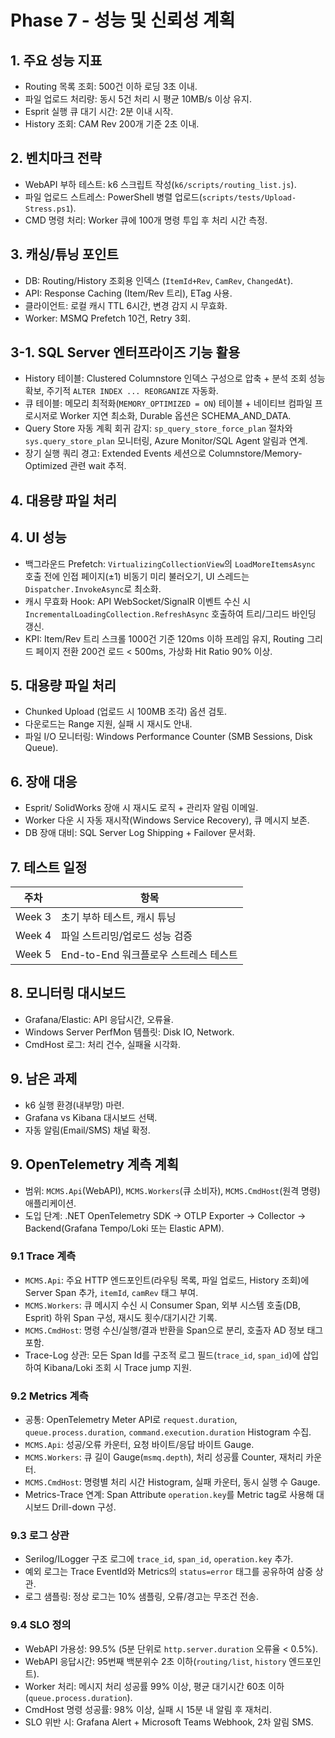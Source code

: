 # Phase 7 - 성능 및 신뢰성 계획

## 1. 주요 성능 지표
- Routing 목록 조회: 500건 이하 로딩 3초 이내.
- 파일 업로드 처리량: 동시 5건 처리 시 평균 10MB/s 이상 유지.
- Esprit 실행 큐 대기 시간: 2분 이내 시작.
- History 조회: CAM Rev 200개 기준 2초 이내.

## 2. 벤치마크 전략
- WebAPI 부하 테스트: k6 스크립트 작성(`k6/scripts/routing_list.js`).
- 파일 업로드 스트레스: PowerShell 병렬 업로드(`scripts/tests/Upload-Stress.ps1`).
- CMD 명령 처리: Worker 큐에 100개 명령 투입 후 처리 시간 측정.

## 3. 캐싱/튜닝 포인트
- DB: Routing/History 조회용 인덱스 (`ItemId+Rev`, `CamRev`, `ChangedAt`).
- API: Response Caching (Item/Rev 트리), ETag 사용.
- 클라이언트: 로컬 캐시 TTL 6시간, 변경 감지 시 무효화.
- Worker: MSMQ Prefetch 10건, Retry 3회.


## 3-1. SQL Server 엔터프라이즈 기능 활용
- History 테이블: Clustered Columnstore 인덱스 구성으로 압축 + 분석 조회 성능 확보, 주기적 `ALTER INDEX ... REORGANIZE` 자동화.
- 큐 테이블: 메모리 최적화(`MEMORY_OPTIMIZED = ON`) 테이블 + 네이티브 컴파일 프로시저로 Worker 지연 최소화, Durable 옵션은 SCHEMA_AND_DATA.
- Query Store 자동 계획 회귀 감지: `sp_query_store_force_plan` 절차와 `sys.query_store_plan` 모니터링, Azure Monitor/SQL Agent 알림과 연계.
- 장기 실행 쿼리 경고: Extended Events 세션으로 Columnstore/Memory-Optimized 관련 wait 추적.

## 4. 대용량 파일 처리

## 4. UI 성능
- 백그라운드 Prefetch: `VirtualizingCollectionView`의 `LoadMoreItemsAsync` 호출 전에 인접 페이지(±1) 비동기 미리 불러오기, UI 스레드는 `Dispatcher.InvokeAsync`로 최소화.
- 캐시 무효화 Hook: API WebSocket/SignalR 이벤트 수신 시 `IncrementalLoadingCollection.RefreshAsync` 호출하여 트리/그리드 바인딩 갱신.
- KPI: Item/Rev 트리 스크롤 1000건 기준 120ms 이하 프레임 유지, Routing 그리드 페이지 전환 200건 로드 < 500ms, 가상화 Hit Ratio 90% 이상.

## 5. 대용량 파일 처리

- Chunked Upload (업로드 시 100MB 조각) 옵션 검토.
- 다운로드는 Range 지원, 실패 시 재시도 안내.
- 파일 I/O 모니터링: Windows Performance Counter (SMB Sessions, Disk Queue).

## 6. 장애 대응
- Esprit/ SolidWorks 장애 시 재시도 로직 + 관리자 알림 이메일.
- Worker 다운 시 자동 재시작(Windows Service Recovery), 큐 메시지 보존.
- DB 장애 대비: SQL Server Log Shipping + Failover 문서화.

## 7. 테스트 일정
| 주차 | 항목 |
| --- | --- |
| Week 3 | 초기 부하 테스트, 캐시 튜닝 |
| Week 4 | 파일 스트리밍/업로드 성능 검증 |
| Week 5 | End-to-End 워크플로우 스트레스 테스트 |

## 8. 모니터링 대시보드
- Grafana/Elastic: API 응답시간, 오류율.
- Windows Server PerfMon 템플릿: Disk IO, Network.
- CmdHost 로그: 처리 건수, 실패율 시각화.

## 9. 남은 과제
- k6 실행 환경(내부망) 마련.
- Grafana vs Kibana 대시보드 선택.
- 자동 알림(Email/SMS) 채널 확정.

## 9. OpenTelemetry 계측 계획
- 범위: `MCMS.Api`(WebAPI), `MCMS.Workers`(큐 소비자), `MCMS.CmdHost`(원격 명령) 애플리케이션.
- 도입 단계: .NET OpenTelemetry SDK → OTLP Exporter → Collector → Backend(Grafana Tempo/Loki 또는 Elastic APM).

### 9.1 Trace 계측
- `MCMS.Api`: 주요 HTTP 엔드포인트(라우팅 목록, 파일 업로드, History 조회)에 Server Span 추가, `itemId`, `camRev` 태그 부여.
- `MCMS.Workers`: 큐 메시지 수신 시 Consumer Span, 외부 시스템 호출(DB, Esprit) 하위 Span 구성, 재시도 횟수/대기시간 기록.
- `MCMS.CmdHost`: 명령 수신/실행/결과 반환을 Span으로 분리, 호출자 AD 정보 태그 포함.
- Trace-Log 상관: 모든 Span Id를 구조적 로그 필드(`trace_id`, `span_id`)에 삽입하여 Kibana/Loki 조회 시 Trace jump 지원.

### 9.2 Metrics 계측
- 공통: OpenTelemetry Meter API로 `request.duration`, `queue.process.duration`, `command.execution.duration` Histogram 수집.
- `MCMS.Api`: 성공/오류 카운터, 요청 바이트/응답 바이트 Gauge.
- `MCMS.Workers`: 큐 길이 Gauge(`msmq.depth`), 처리 성공률 Counter, 재처리 카운터.
- `MCMS.CmdHost`: 명령별 처리 시간 Histogram, 실패 카운터, 동시 실행 수 Gauge.
- Metrics-Trace 연계: Span Attribute `operation.key`를 Metric tag로 사용해 대시보드 Drill-down 구성.

### 9.3 로그 상관
- Serilog/ILogger 구조 로그에 `trace_id`, `span_id`, `operation.key` 추가.
- 예외 로그는 Trace EventId와 Metrics의 `status=error` 태그를 공유하여 삼중 상관.
- 로그 샘플링: 정상 로그는 10% 샘플링, 오류/경고는 무조건 전송.

### 9.4 SLO 정의
- WebAPI 가용성: 99.5% (5분 단위로 `http.server.duration` 오류율 < 0.5%).
- WebAPI 응답시간: 95번째 백분위수 2초 이하(`routing/list`, `history` 엔드포인트).
- Worker 처리: 메시지 처리 성공률 99% 이상, 평균 대기시간 60초 이하(`queue.process.duration`).
- CmdHost 명령 성공률: 98% 이상, 실패 시 15분 내 알림 후 재처리.
- SLO 위반 시: Grafana Alert + Microsoft Teams Webhook, 2차 알림 SMS.
